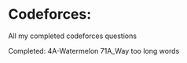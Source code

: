 # Codeforces:
All my completed codeforces questions

Completed:
4A-Watermelon
71A_Way too long words
